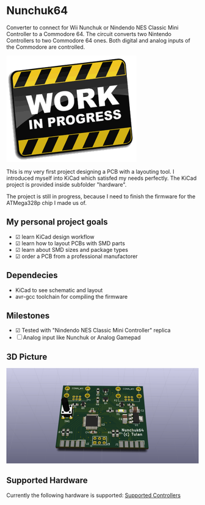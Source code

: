 # Nunchuk64
Converter to connect for Wii Nunchuk or Nindendo NES Classic Mini Controller
to a Commodore 64. The circuit converts two Nintendo Controllers to two
Commodore 64 ones. Both digital and analog inputs of the Commodore are
controlled.

![Work in Progress](work.gif)

This is my very first project designing a PCB with a layouting tool.
I introduced myself into KiCad which satisfed my needs perfectly.
The KiCad project is provided inside subfolder "hardware".

The project is still in progress, because I need to finish the firmware for the
ATMega328p chip I made us of.

## My personal project goals
- ☑ learn KiCad design workflow
- ☑ learn how to layout PCBs with SMD parts
- ☑ learn about SMD sizes and package types
- ☑ order a PCB from a professional manufactorer

## Dependecies
- KiCad to see schematic and layout
- avr-gcc toolchain for compiling the firmware


## Milestones
- ☑ Tested with "Nindendo NES Classic Mini Controller" replica
- ☐ Analog input like Nunchuk or Analog Gamepad

## 3D Picture
![3d Picture](nunchuk64.png)

## Supported Hardware
Currently the following hardware is supported: [Supported Controllers](./supported_controllers)



